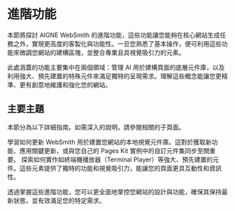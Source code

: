 # 進階功能

本節將探討 AIGNE WebSmith 的進階功能，這些功能讓您能夠在核心網站生成任務之外，實現更高度的客製化與功能性。一旦您熟悉了基本操作，便可利用這些功能來微調您網站的建構區塊，並整合專業且具視覺吸引力的元素。

此處涵蓋的功能主要集中在兩個領域：管理 AI 用於建構頁面的底層元件庫，以及利用強大、預先建置的特殊元件來滿足獨特的呈現需求。理解這些概念能讓您更精準、更有創意地維護和強化您的網站。

## 主要主題

本節分為以下詳細指南。如需深入的說明，請參閱相關的子頁面。

<x-cards data-columns="2">
  <x-card data-title="管理元件" data-icon="lucide:library" data-href="/core-tasks/managing-components">
    學習如何更新 WebSmith 用於建置您網站的本地視覺元件庫。這對於獲取新功能、應用關鍵更新，或與您自己的 Pages Kit 實例中的自訂元件集同步至關重要。
  </x-card>
  <x-card data-title="使用特殊元件" data-icon="lucide:star" data-href="/advanced-features/using-special-components">
    探索如何實作如終端機播放器（Terminal Player）等強大、預先建置的元件。這些元素提供了獨特的功能和視覺吸引力，能讓您的頁面更具互動性和資訊性。
  </x-card>
</x-cards>

透過掌握這些進階功能，您可以更全面地掌控您網站的設計與功能，確保其保持最新狀態，並有效滿足您的特定需求。